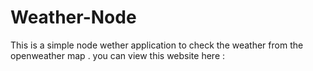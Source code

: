 # Weather-Node

This is a simple node wether application to check the weather from the openweather map .
you can view this website here :
